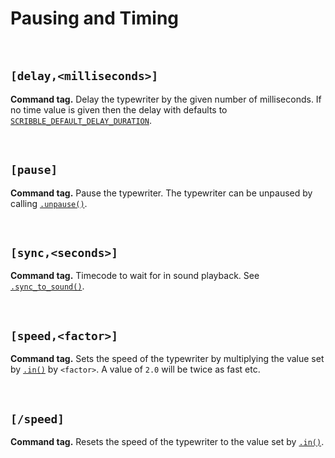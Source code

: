 # Pausing and Timing

&nbsp;

## `[delay,<milliseconds>]`

**Command tag.** Delay the typewriter by the given number of milliseconds. If no time value is given then the delay with defaults to [`SCRIBBLE_DEFAULT_DELAY_DURATION`](configuration).

&nbsp;

## `[pause]`

**Command tag.** Pause the typewriter. The typewriter can be unpaused by calling [`.unpause()`](typist-methods?id=unpause).

&nbsp;

## `[sync,<seconds>]`

**Command tag.** Timecode to wait for in sound playback. See [`.sync_to_sound()`](typist-methods?id=sync_to_sound).

&nbsp;

## `[speed,<factor>]`

**Command tag.** Sets the speed of the typewriter by multiplying the value set by [`.in()`](typist-methods?id=inspeed-smoothness) by `<factor>`. A value of `2.0` will be twice as fast etc.

&nbsp;

## `[/speed]`

**Command tag.** Resets the speed of the typewriter to the value set by [`.in()`](typist-methods?id=inspeed-smoothness).

&nbsp;